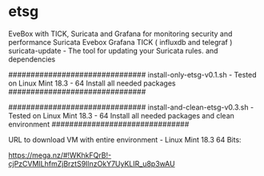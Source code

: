 # etsg
EveBox with TICK, Suricata and Grafana for monitoring security and performance
Suricata
Evebox
Grafana
TICK ( influxdb and telegraf ) 
suricata-update - The tool for updating your Suricata rules.
and dependencies

###############################
install-only-etsg-v0.1.sh - Tested on Linux Mint 18.3 - 64
Install all needed packages
###############################

###############################
install-and-clean-etsg-v0.3.sh - Tested on Linux Mint 18.3 - 64
Install all needed packages and clean environment
###############################


URL to download VM with entire environment - Linux Mint 18.3 64 Bits: 

https://mega.nz/#!WKhkFQrB!-cjPzCVMILhfmZjBrztS9IlnzOkY7UyKLIR_u8p3wAU

